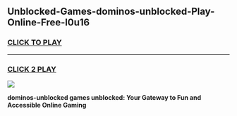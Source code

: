 
## Unblocked-Games-dominos-unblocked-Play-Online-Free-l0u16
<h3>
<a href="https://premium76.site?title=dominos-unblocked&ref=26A">CLICK TO PLAY</a></h3>
<hr>

<h3>
<a href="https://premium76.site?title=dominos-unblocked&ref=26A">CLICK 2 PLAY</a>
  
</h3>

<a href="https://premium76.site?title=dominos-unblocked&ref=26A"><img src="https://clearcache.store/games.png"></a>


**dominos-unblocked games unblocked: Your Gateway to Fun and Accessible Online Gaming**
